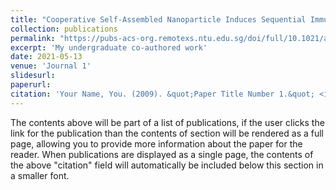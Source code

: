 ```yaml
---
title: "Cooperative Self-Assembled Nanoparticle Induces Sequential Immunogenic Cell Death and Toll-Like Receptor Activation for Synergistic Chemo-immunotherapy"
collection: publications
permalink: "https://pubs-acs-org.remotexs.ntu.edu.sg/doi/full/10.1021/acs.nanolett.1c00977"
excerpt: 'My undergraduate co-authored work'
date: 2021-05-13
venue: 'Journal 1'
slidesurl: 
paperurl: 
citation: 'Your Name, You. (2009). &quot;Paper Title Number 1.&quot; <i>Journal 1</i>. 1(1).'
---
```


The contents above will be part of a list of publications, if the user clicks the link for the publication than the contents of section will be rendered as a full page, allowing you to provide more information about the paper for the reader. When publications are displayed as a single page, the contents of the above "citation" field will automatically be included below this section in a smaller font.
